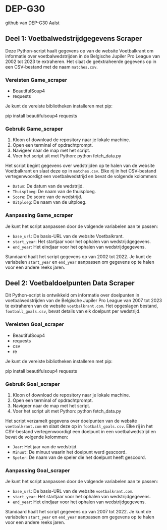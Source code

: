 # DEP-G30

github van DEP-G30 Aalst

## Deel 1: Voetbalwedstrijdgegevens Scraper

Deze Python-script haalt gegevens op van de website Voetbalkrant om informatie over voetbalwedstrijden in de Belgische Jupiler Pro League van 2002 tot 2023 te extraheren. Het slaat de geëxtraheerde gegevens op in een CSV-bestand met de naam `matches.csv`.

### Vereisten Game_scraper

- BeautifulSoup4
- requests

Je kunt de vereiste bibliotheken installeren met pip:

pip install beautifulsoup4 requests

### Gebruik Game_scraper

1. Kloon of download de repository naar je lokale machine.
2. Open een terminal of opdrachtprompt.
3. Navigeer naar de map met het script.
4. Voer het script uit met Python:
   python fetch_data.py

Het script begint gegevens over wedstrijden op te halen van de website Voetbalkrant en slaat deze op in `matches.csv`. Elke rij in het CSV-bestand vertegenwoordigt een voetbalwedstrijd en bevat de volgende kolommen:

- `Datum`: De datum van de wedstrijd.
- `Thuisploeg`: De naam van de thuisploeg.
- `Score`: De score van de wedstrijd.
- `Uitploeg`: De naam van de uitploeg.

### Aanpassing Game_scraper

Je kunt het script aanpassen door de volgende variabelen aan te passen:

- `base_url`: De basis-URL van de website Voetbalkrant.
- `start_year`: Het startjaar voor het ophalen van wedstrijdgegevens.
- `end_year`: Het eindjaar voor het ophalen van wedstrijdgegevens.

Standaard haalt het script gegevens op van 2002 tot 2022. Je kunt de variabelen `start_year` en `end_year` aanpassen om gegevens op te halen voor een andere reeks jaren.

## Deel 2: Voetbaldoelpunten Data Scraper

Dit Python-script is ontwikkeld om informatie over doelpunten in voetbalwedstrijden van de Belgische Jupiler Pro League van 2007 tot 2023 te extraheren van de website `voetbalkrant.com`. Het opgeslagen bestand, `football_goals.csv`, bevat details van elk doelpunt per wedstrijd.

### Vereisten Goal_scraper

- BeautifulSoup4
- requests
- csv
- re

Je kunt de vereiste bibliotheken installeren met pip:

pip install beautifulsoup4 requests

### Gebruik Goal_scraper

1. Kloon of download de repository naar je lokale machine.
2. Open een terminal of opdrachtprompt.
3. Navigeer naar de map met het script.
4. Voer het script uit met Python:
   python fetch_data.py

Het script verzamelt gegevens over doelpunten van de website `voetbalkrant.com` en slaat deze op in `football_goals.csv`. Elke rij in het CSV-bestand vertegenwoordigt een doelpunt in een voetbalwedstrijd en bevat de volgende kolommen:

- `Jaar`: Het jaar van de wedstrijd.
- `Minuut`: De minuut waarin het doelpunt werd gescoord.
- `Speler`: De naam van de speler die het doelpunt heeft gescoord.

### Aanpassing Goal_scraper

Je kunt het script aanpassen door de volgende variabelen aan te passen:

- `base_url`: De basis-URL van de website `voetbalkrant.com`.
- `start_year`: Het startjaar voor het ophalen van wedstrijdgegevens.
- `end_year`: Het eindjaar voor het ophalen van wedstrijdgegevens.

Standaard haalt het script gegevens op van 2007 tot 2022. Je kunt de variabelen `start_year` en `end_year` aanpassen om gegevens op te halen voor een andere reeks jaren.
